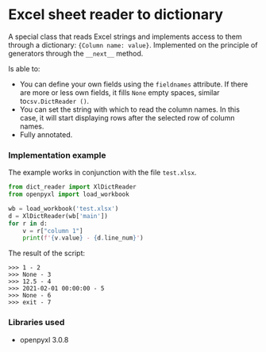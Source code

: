 # Excel sheet reader to dictionary
A special class that reads Excel strings and implements access to them through a dictionary: `{Column name: value}`. Implemented on the principle of generators through the `__next__` method.

Is able to:
* You can define your own fields using the `fieldnames` attribute. If there are more or less own fields, it fills `None` empty spaces, similar to` csv.DictReader () `.
* You can set the string with which to read the column names. In this case, it will start displaying rows after the selected row of column names.
* Fully annotated.

### Implementation example
The example works in conjunction with the file `test.xlsx`.
```python
from dict_reader import XlDictReader
from openpyxl import load_workbook

wb = load_workbook('test.xlsx')
d = XlDictReader(wb['main'])
for r in d:
    v = r["column 1"]
    print(f'{v.value} - {d.line_num}')
```
The result of the script:
```
>>> 1 - 2
>>> None - 3
>>> 12.5 - 4
>>> 2021-02-01 00:00:00 - 5
>>> None - 6
>>> exit - 7
```

### Libraries used
* openpyxl 3.0.8